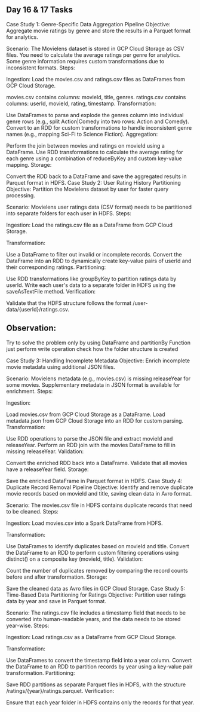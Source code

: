 ## Day 16 & 17 Tasks
Case Study 1: Genre-Specific Data Aggregation Pipeline
Objective: Aggregate movie ratings by genre and store the results in a Parquet format for analytics.

Scenario: The Movielens dataset is stored in GCP Cloud Storage as CSV files. You need to calculate the average ratings per genre for analytics. Some genre information requires custom transformations due to inconsistent formats.
Steps:

Ingestion: Load the movies.csv and ratings.csv files as DataFrames from GCP Cloud Storage.

movies.csv contains columns: movieId, title, genres.
ratings.csv contains columns: userId, movieId, rating, timestamp.
Transformation:

Use DataFrames to parse and explode the genres column into individual genre rows (e.g., split Action|Comedy into two rows: Action and Comedy).
Convert to an RDD for custom transformations to handle inconsistent genre names (e.g., mapping Sci-Fi to Science Fiction).
Aggregation:

Perform the join between movies and ratings on movieId using a DataFrame.
Use RDD transformations to calculate the average rating for each genre using a combination of reduceByKey and custom key-value mapping.
Storage:

Convert the RDD back to a DataFrame and save the aggregated results in Parquet format in HDFS.
Case Study 2: User Rating History Partitioning
Objective: Partition the Movielens dataset by user for faster query processing.

Scenario: Movielens user ratings data (CSV format) needs to be partitioned into separate folders for each user in HDFS.
Steps:

Ingestion: Load the ratings.csv file as a DataFrame from GCP Cloud Storage.


Transformation:

Use a DataFrame to filter out invalid or incomplete records.
Convert the DataFrame into an RDD to dynamically create key-value pairs of userId and their corresponding ratings.
Partitioning:

Use RDD transformations like groupByKey to partition ratings data by userId.
Write each user's data to a separate folder in HDFS using the saveAsTextFile method.
Verification:

Validate that the HDFS structure follows the format /user-data/{userId}/ratings.csv.

Observation:
-------------
Try to solve the problem only by using DataFrame and partitionBy Function
just perform write operation check how the folder structure is created

Case Study 3: Handling Incomplete Metadata
Objective: Enrich incomplete movie metadata using additional JSON files.

Scenario: Movielens metadata (e.g., movies.csv) is missing releaseYear for some movies. Supplementary metadata in JSON format is available for enrichment.
Steps:

Ingestion:

Load movies.csv from GCP Cloud Storage as a DataFrame.
Load metadata.json from GCP Cloud Storage into an RDD for custom parsing.
Transformation:

Use RDD operations to parse the JSON file and extract movieId and releaseYear.
Perform an RDD join with the movies DataFrame to fill in missing releaseYear.
Validation:

Convert the enriched RDD back into a DataFrame.
Validate that all movies have a releaseYear field.
Storage:

Save the enriched DataFrame in Parquet format in HDFS.
Case Study 4: Duplicate Record Removal Pipeline
Objective: Identify and remove duplicate movie records based on movieId and title, saving clean data in Avro format.

Scenario: The movies.csv file in HDFS contains duplicate records that need to be cleaned.
Steps:

Ingestion: Load movies.csv into a Spark DataFrame from HDFS.

Transformation:

Use DataFrames to identify duplicates based on movieId and title.
Convert the DataFrame to an RDD to perform custom filtering operations using distinct() on a composite key (movieId, title).
Validation:

Count the number of duplicates removed by comparing the record counts before and after transformation.
Storage:

Save the cleaned data as Avro files in GCP Cloud Storage.
Case Study 5: Time-Based Data Partitioning for Ratings
Objective: Partition user ratings data by year and save in Parquet format.

Scenario: The ratings.csv file includes a timestamp field that needs to be converted into human-readable years, and the data needs to be stored year-wise.
Steps:

Ingestion: Load ratings.csv as a DataFrame from GCP Cloud Storage.

Transformation:

Use DataFrames to convert the timestamp field into a year column.
Convert the DataFrame to an RDD to partition records by year using a key-value pair transformation.
Partitioning:

Save RDD partitions as separate Parquet files in HDFS, with the structure /ratings/{year}/ratings.parquet.
Verification:

Ensure that each year folder in HDFS contains only the records for that year.